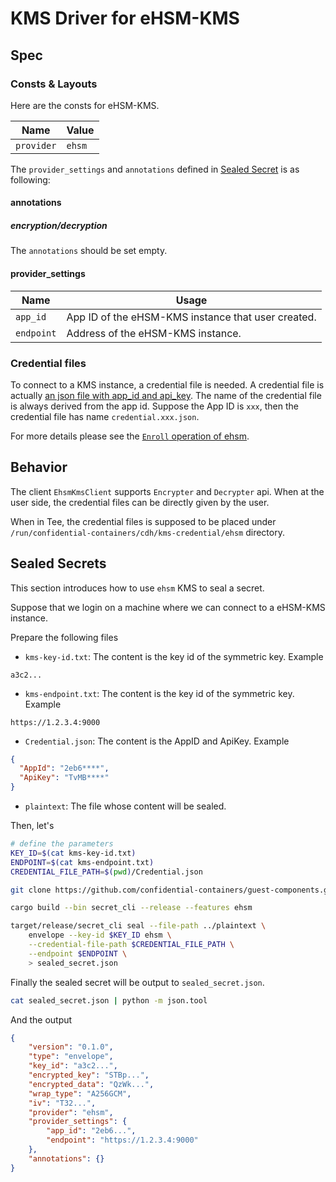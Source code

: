 # KMS Driver for eHSM-KMS

## Spec

### Consts & Layouts

Here are the consts for eHSM-KMS.

| Name               | Value       |
| ------------------ | ----------- |
| `provider`       	 | `ehsm`       |

The `provider_settings` and `annotations` defined in [Sealed Secret](../SEALED_SECRET.md#format) is as following:

#### annotations

##### encryption/decryption

The `annotations` should be set empty.

#### provider_settings

| Name               | Usage                                                                |
| ------------------ | -------------------------------------------------------------------- |
| `app_id`           | App ID of the eHSM-KMS instance that user created.                   |
| `endpoint`         | Address of the eHSM-KMS instance.                                     |

### Credential files

To connect to a KMS instance, a credential file is needed. A credential file is actually
[an json file with app_id and api_key](../../hub/src/kms/plugins/ehsm/example_credential/credential.4eb1____.json). 
The name of the credential file is always derived from the app id. Suppose the
App ID is `xxx`, then the credential file has name `credential.xxx.json`.

For more details please see the [`Enroll` operation of ehsm](https://github.com/intel/ehsm/blob/main/docs/API_Reference.md#Enroll).

## Behavior

The client `EhsmKmsClient` supports `Encrypter` and `Decrypter` api. When at the
user side, the credential files can be directly given by the user.

When in Tee, the credential files is supposed to be placed under `/run/confidential-containers/cdh/kms-credential/ehsm` directory.

## Sealed Secrets

This section introduces how to use `ehsm` KMS to seal a secret.

Suppose that we login on a machine where we can connect to a eHSM-KMS instance.

Prepare the following files
- `kms-key-id.txt`: The content is the key id of the symmetric key. Example
```
a3c2...
```
- `kms-endpoint.txt`: The content is the key id of the symmetric key. Example
```
https://1.2.3.4:9000
```
- `Credential.json`: The content is the AppID and ApiKey. Example
```json
{
  "AppId": "2eb6****",
  "ApiKey": "TvMB****"
}
```
- `plaintext`: The file whose content will be sealed.

Then, let's 
```bash
# define the parameters
KEY_ID=$(cat kms-key-id.txt)
ENDPOINT=$(cat kms-endpoint.txt)
CREDENTIAL_FILE_PATH=$(pwd)/Credential.json

git clone https://github.com/confidential-containers/guest-components.git && cd guest-components

cargo build --bin secret_cli --release --features ehsm

target/release/secret_cli seal --file-path ../plaintext \
    envelope --key-id $KEY_ID ehsm \
    --credential-file-path $CREDENTIAL_FILE_PATH \
    --endpoint $ENDPOINT \
    > sealed_secret.json
```

Finally the sealed secret will be output to `sealed_secret.json`.

```bash
cat sealed_secret.json | python -m json.tool
```

And the output
```json
{
    "version": "0.1.0",
    "type": "envelope",
    "key_id": "a3c2...",
    "encrypted_key": "STBp...",
    "encrypted_data": "QzWk...",
    "wrap_type": "A256GCM",
    "iv": "T32...",
    "provider": "ehsm",
    "provider_settings": {
        "app_id": "2eb6...",
        "endpoint": "https://1.2.3.4:9000"
    },
    "annotations": {}
}
```
